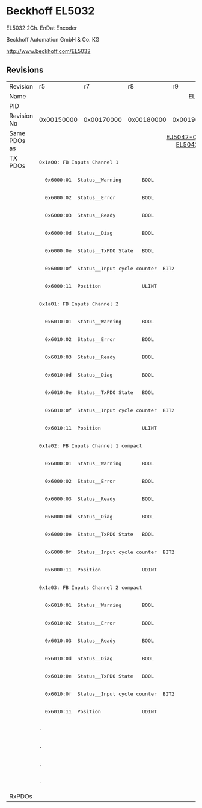 # Beckhoff EL5032

EL5032 2Ch. EnDat Encoder

Beckhoff Automation GmbH & Co. KG

http://www.beckhoff.com/EL5032

## Revisions
<table>
<tr>
<td>Revision</td>
<td>r5</td>
<td>r7</td>
<td>r8</td>
<td>r9</td>
<td>r10</td>
<td>r11</td>
<td>r12</td>
</tr>
<tr>
<td>Name</td>
<td colspan=7 align="center">EL5032 2Ch. EnDat Encoder</td>
</tr>
<tr>
<td>PID</td>
<td colspan=7 align="center">0x13a83052</td>
</tr>
<tr>
<td>Revision No</td>
<td>0x00150000</td>
<td>0x00170000</td>
<td>0x00180000</td>
<td>0x00190000</td>
<td>0x001a0000</td>
<td>0x001b0000</td>
<td>0x001c0000</td>
</tr>
<tr>
<td>Same PDOs as</td>
<td colspan=2 align="center"></td>
<td colspan=3 align="center"><a href="EJ5042-0010.md">EJ5042-0010 r0</a><br/><a href="EL5042.md">EL5042 r0</a></td>
<td colspan=2 align="center"></td>
</tr>
<tr>
<td rowspan=36 valign=top>TX PDOs</td>
<td colspan=7 align="left"><pre>0x1a00: FB Inputs Channel 1</pre></td>
<td></td>
</tr>
<tr>
<td colspan=7 align="left"><pre>  0x6000:01  Status__Warning       BOOL</pre></td>
</tr>
<tr>
<td colspan=7 align="left"><pre>  0x6000:02  Status__Error         BOOL</pre></td>
</tr>
<tr>
<td colspan=7 align="left"><pre>  0x6000:03  Status__Ready         BOOL</pre></td>
</tr>
<tr>
<td colspan=7 align="left"><pre>  0x6000:0d  Status__Diag          BOOL</pre></td>
</tr>
<tr>
<td colspan=7 align="left"><pre>  0x6000:0e  Status__TxPDO State   BOOL</pre></td>
</tr>
<tr>
<td colspan=7 align="left"><pre>  0x6000:0f  Status__Input cycle counter  BIT2</pre></td>
</tr>
<tr>
<td colspan=7 align="left"><pre>  0x6000:11  Position              ULINT</pre></td>
</tr>
<tr>
<td colspan=7 align="left"><pre>0x1a01: FB Inputs Channel 2</pre></td>
</tr>
<tr>
<td colspan=7 align="left"><pre>  0x6010:01  Status__Warning       BOOL</pre></td>
</tr>
<tr>
<td colspan=7 align="left"><pre>  0x6010:02  Status__Error         BOOL</pre></td>
</tr>
<tr>
<td colspan=7 align="left"><pre>  0x6010:03  Status__Ready         BOOL</pre></td>
</tr>
<tr>
<td colspan=7 align="left"><pre>  0x6010:0d  Status__Diag          BOOL</pre></td>
</tr>
<tr>
<td colspan=7 align="left"><pre>  0x6010:0e  Status__TxPDO State   BOOL</pre></td>
</tr>
<tr>
<td colspan=7 align="left"><pre>  0x6010:0f  Status__Input cycle counter  BIT2</pre></td>
</tr>
<tr>
<td colspan=7 align="left"><pre>  0x6010:11  Position              ULINT</pre></td>
</tr>
<tr>
<td colspan=7 align="left"><pre>0x1a02: FB Inputs Channel 1 compact</pre></td>
</tr>
<tr>
<td colspan=7 align="left"><pre>  0x6000:01  Status__Warning       BOOL</pre></td>
</tr>
<tr>
<td colspan=7 align="left"><pre>  0x6000:02  Status__Error         BOOL</pre></td>
</tr>
<tr>
<td colspan=7 align="left"><pre>  0x6000:03  Status__Ready         BOOL</pre></td>
</tr>
<tr>
<td colspan=7 align="left"><pre>  0x6000:0d  Status__Diag          BOOL</pre></td>
</tr>
<tr>
<td colspan=7 align="left"><pre>  0x6000:0e  Status__TxPDO State   BOOL</pre></td>
</tr>
<tr>
<td colspan=7 align="left"><pre>  0x6000:0f  Status__Input cycle counter  BIT2</pre></td>
</tr>
<tr>
<td colspan=7 align="left"><pre>  0x6000:11  Position              UDINT</pre></td>
</tr>
<tr>
<td colspan=7 align="left"><pre>0x1a03: FB Inputs Channel 2 compact</pre></td>
</tr>
<tr>
<td colspan=7 align="left"><pre>  0x6010:01  Status__Warning       BOOL</pre></td>
</tr>
<tr>
<td colspan=7 align="left"><pre>  0x6010:02  Status__Error         BOOL</pre></td>
</tr>
<tr>
<td colspan=7 align="left"><pre>  0x6010:03  Status__Ready         BOOL</pre></td>
</tr>
<tr>
<td colspan=7 align="left"><pre>  0x6010:0d  Status__Diag          BOOL</pre></td>
</tr>
<tr>
<td colspan=7 align="left"><pre>  0x6010:0e  Status__TxPDO State   BOOL</pre></td>
</tr>
<tr>
<td colspan=7 align="left"><pre>  0x6010:0f  Status__Input cycle counter  BIT2</pre></td>
</tr>
<tr>
<td colspan=7 align="left"><pre>  0x6010:11  Position              UDINT</pre></td>
</tr>
<tr>
<td colspan=6 align="left"><pre>-</pre></td>
<td><pre>0x1a04: FB Inputs Velocity Channel 1</pre></td>
</tr>
<tr>
<td colspan=6 align="left"><pre>-</pre></td>
<td><pre>  0x6008:12  Velocity              DINT</pre></td>
</tr>
<tr>
<td colspan=6 align="left"><pre>-</pre></td>
<td><pre>0x1a05: FB Inputs Velocity Channel 2</pre></td>
</tr>
<tr>
<td colspan=6 align="left"><pre>-</pre></td>
<td><pre>  0x6018:12  Velocity              DINT</pre></td>
</tr>
<tr>
<td>RxPDOs</td>
<td colspan=7 align="left"></td>
</tr>
</table>
